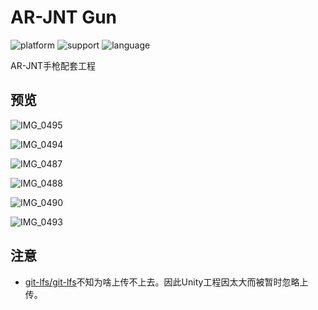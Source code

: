 # AR-JNT Gun

![platform](https://img.shields.io/badge/platform-iOS-blue.svg?style=flat)
![support](https://img.shields.io/badge/support-iOS%209%2B-blue.svg?style=flat)
![language](https://img.shields.io/badge/language-Objective--C-blue.svg?style=flat)

AR-JNT手枪配套工程

## 预览

![IMG_0495](https://ws3.sinaimg.cn/large/006tKfTcly1fhzkrnegmej30m80ciabd.jpg)

![IMG_0494](https://ws2.sinaimg.cn/large/006tKfTcly1fhzku1nq4wj30m80ciab3.jpg)

![IMG_0487](https://ws2.sinaimg.cn/large/006tKfTcly1fhzku6ld28j30m80ci3zi.jpg)

![IMG_0488](https://ws1.sinaimg.cn/large/006tKfTcly1fhzkuacowjj30m80cijsl.jpg)

![IMG_0490](https://ws1.sinaimg.cn/large/006tKfTcly1fhzkugxtytj30m80cigmn.jpg)

![IMG_0493](https://ws1.sinaimg.cn/large/006tKfTcly1fhzkukmb6sj30m80cidh1.jpg)

## 注意

- [git-lfs/git-lfs](git-lfs/git-lfs)不知为啥上传不上去。因此Unity工程因太大而被暂时忽略上传。

